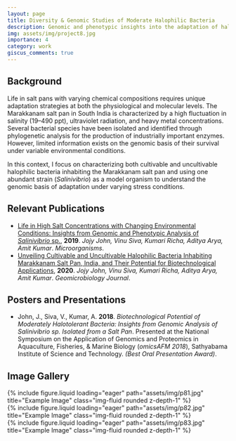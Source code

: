 ```yaml
---
layout: page
title: Diversity & Genomic Studies of Moderate Halophilic Bacteria
description: Genomic and phenotypic insights into the adaptation of halophilic bacteria in extreme environments.
img: assets/img/project8.jpg
importance: 4
category: work
giscus_comments: true
---
```


## Background

Life in salt pans with varying chemical compositions requires unique adaptation strategies at both the physiological and molecular levels. The Marakkanam salt pan in South India is characterized by a high fluctuation in salinity (19–490 ppt), ultraviolet radiation, and heavy metal concentrations. Several bacterial species have been isolated and identified through phylogenetic analysis for the production of industrially important enzymes. However, limited information exists on the genomic basis of their survival under variable environmental conditions.

In this context, I focus on characterizing both cultivable and uncultivable halophilic bacteria inhabiting the Marakkanam salt pan and using one abundant strain (_Salinivibrio_) as a model organism to understand the genomic basis of adaptation under varying stress conditions.

## Relevant Publications

- [Life in High Salt Concentrations with Changing Environmental Conditions: Insights from Genomic and Phenotypic Analysis of _Salinivibrio_ sp.](https://www.mdpi.com/2076-2607/7/11/577), **2019**. _Jojy John, Vinu Siva, Kumari Richa, Aditya Arya, Amit Kumar_. _Microorganisms_.
- [Unveiling Cultivable and Uncultivable Halophilic Bacteria Inhabiting Marakkanam Salt Pan, India, and Their Potential for Biotechnological Applications](https://www.tandfonline.com/doi/pdf/10.1080/01490451.2020.1764676), **2020**. _Jojy John, Vinu Siva, Kumari Richa, Aditya Arya, Amit Kumar_. _Geomicrobiology Journal_.

## Posters and Presentations

- John, J., Siva, V., Kumar, A. **2018**. *Biotechnological Potential of Moderately Halotolerant Bacteria: Insights from Genomic Analysis of *Salinivibrio* sp. Isolated from a Salt Pan*. Presented at the National Symposium on the Application of Genomics and Proteomics in Aquaculture, Fisheries, & Marine Biology (_omicsAFM 2018_), Sathyabama Institute of Science and Technology. _(Best Oral Presentation Award)_.

## Image Gallery

<div class="row">
    <div class="col-sm mt-3 mt-md-0">
        {% include figure.liquid loading="eager" path="assets/img/p81.jpg" title="Example Image" class="img-fluid rounded z-depth-1" %}
    </div>
    <div class="col-sm mt-3 mt-md-0">
        {% include figure.liquid loading="eager" path="assets/img/p82.jpg" title="Example Image" class="img-fluid rounded z-depth-1" %}
    </div>
    <div class="col-sm mt-3 mt-md-0">
        {% include figure.liquid loading="eager" path="assets/img/p83.jpg" title="Example Image" class="img-fluid rounded z-depth-1" %}
    </div>
